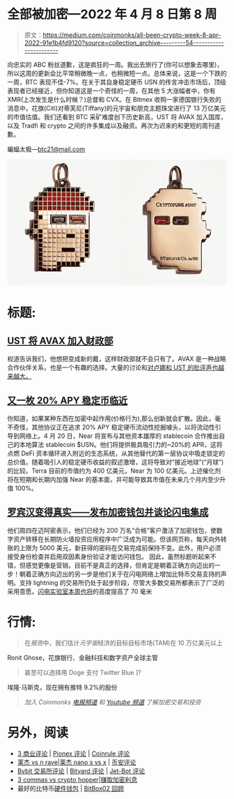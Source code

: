 # 全部被加密—2022 年 4 月 8 日第 8 周

> 原文：<https://medium.com/coinmonks/all-been-crypto-week-8-apr-2022-91e1b4fd9120?source=collection_archive---------54----------------------->

向忠实的 ABC 粉丝道歉，这是疯狂的一周。我出去旅行了(你可以想象去哪里)，所以这周的更新会比平常稍微晚一点，也稍微短一点。总体来说，这是一个下跌的一周，BTC 表现不佳-7%。在关于其自身稳定硬币 USN 的传言冲击市场后，顶级表现者已经接近，但你知道这是一个奇怪的一周，在其他 5 大涨幅者中，你有 XMR(上次发生是什么时候？)总督和 CVX。在 Bitmex 收购一家德国银行失败的消息中，花旗(Citi)对蒂芙尼(Tiffany)的元宇宙和朋克主题珠宝进行了 13 万亿美元的市值估值。我们还看到 BTC 采矿难度创下历史新高，UST 将 AVAX 加入国库，以及 Tradfi 和 crypto 之间的许多集成以及融资。再次为迟来的和更短的周刊道歉。

蝙蝠太极—[btc21@mail.com](mailto:btc21@mail.com)

![](img/7492591a043a27b297676b0bc693f18e.png)

# 标题:

## [UST 将 AVAX 加入财政部](https://twitter.com/stablekwon/status/1512291571332308995)

权道告诉我们，他想把变成新的戴，这样财政部就不会只有了。AVAX 是一种战略合作伙伴关系，也是一个有趣的选择。大量的讨论和[对卢娜和 UST 的批评声也越来越大。](https://twitter.com/jackniewold/status/1512578913259737092?s=21&t=bdRwChM50V5-GWHfYEIHlw)

## [又一枚 20% APY 稳定币临近](https://captainkole.substack.com/p/the-future-is-near?s=r)

你知道，如果某种东西在加密中起作用(价格行为),那么创新就会扩散。因此，毫不奇怪，其他协议正在追求 20% APY 稳定硬币流动性挖掘噱头，以将流动性引导到网络上。4 月 20 日，Near 将宣布与其他资本雄厚的 stablecoin 合作推出自己的本地算法 stablecoin $USN。他们将提供极具吸引力的~20%的 APR，这将点燃 DeFi 资本循环进入附近的生态系统，从其他替代的第一层协议中吸走锁定的总价值。随着吸引人的稳定硬币收益的叙述激增，这将导致对“接近地球”(“月球”)的比较。Terra 目前的市值约为 400 亿美元，Near 为 100 亿美元。上述催化剂将在短期和长期内加强 Near 的基本面，并可能导致其市值在未来几个月内至少升值 100%。

## [罗宾汉变得真实——发布加密钱包并谈论闪电集成](https://www.coindesk.com/business/2022/04/07/robinhood-releases-crypto-wallet-to-2m-users-plans-integration-with-bitcoin-lightning-network/)

他们周四在迈阿密表示，他们已经为 200 万名“合格”客户激活了加密钱包，使数字资产转移在长期防火墙投资应用程序中广泛成为可能。但该网页称，每天向外转账的上限为 5000 美元，新获得的密码在交易完成前保持不变。此外，用户必须接受身份检查并启用双因素身份验证才能访问钱包。
因此，虽然标题听起来不错，但感觉更像是营销，目前不是真正的选择，但肯定是朝着正确方向迈出的一步！朝着正确方向迈出的另一步是他们关于在闪电网络上增加比特币交易支持的声明。支持 lightning 的交易所仍处于起步阶段，尽管大多数交易所都表示了广泛的采用意愿。[闪电实验室本周也将](https://www.axios.com/lightning-labs-raises-70m-to-bring-defi-to-bitcoin-2e541991-0777-4073-91f9-416fb2c65908.html)的高度提高了 70 毫米

# **行情:**

> 在*报告*中，我们估计*元宇宙*经济的目标目标市场(TAM)在 10 万亿美元以上

Ronit Ghose，花旗银行、金融科技和数字资产全球主管

> 甚至可以选择用 Doge 支付 Twitter Blue ]?

埃隆·马斯克，现在拥有推特 9.2%的股份

> *加入 Coinmonks* [*电报频道*](https://t.me/coincodecap) *和* [*Youtube 频道*](https://www.youtube.com/c/coinmonks/videos) *了解加密交易和投资*

# 另外，阅读

*   [3 商业评论](/coinmonks/3commas-review-an-excellent-crypto-trading-bot-2020-1313a58bec92) | [Pionex 评论](https://coincodecap.com/pionex-review-exchange-with-crypto-trading-bot) | [Coinrule 评论](/coinmonks/coinrule-review-2021-a-beginner-friendly-crypto-trading-bot-daf0504848ba)
*   [莱杰 vs n rave](/coinmonks/ledger-vs-ngrave-zero-7e40f0c1d694)|[莱杰 nano s vs x](/coinmonks/ledger-nano-s-vs-x-battery-hardware-price-storage-59a6663fe3b0) | [币安评论](/coinmonks/binance-review-ee10d3bf3b6e)
*   [Bybit 交易所评论](/coinmonks/bybit-exchange-review-dbd570019b71) | [Bityard 评论](https://coincodecap.com/bityard-reivew) | [Jet-Bot 评论](https://coincodecap.com/jet-bot-review)
*   [3 commas vs crypto hopper](/coinmonks/3commas-vs-pionex-vs-cryptohopper-best-crypto-bot-6a98d2baa203)|[赚取加密利息](/coinmonks/earn-crypto-interest-b10b810fdda3)
*   最好的比特币[硬件钱包](/coinmonks/hardware-wallets-dfa1211730c6) | [BitBox02 回顾](/coinmonks/bitbox02-review-your-swiss-bitcoin-hardware-wallet-c36c88fff29)
